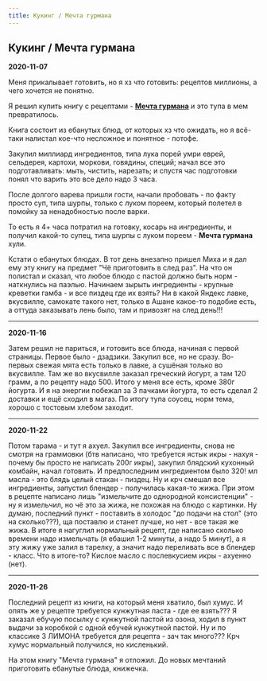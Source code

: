 ```yaml
---
title: Кукинг / Мечта гурмана
---
```


## Кукинг / Мечта гурмана

**2020-11-07**

Меня прикалывает готовить, но я хз что готовить: рецептов миллионы, а чего хочется не понятно.

Я решил купить книгу с рецептами -
**[Мечта гурмана](http://www.ozon.ru/context/detail/id/142615266)**
и это тупа в мем превратилось.


Книга состоит из ебанутых блюд, от которых хз что ожидать,
но я всё-таки налистал кое-что несложное и понятное - потофе.

<img-row :images="['/cool-story/cooking/pot-au-feu.jpg']"></img-row>

Закупил миллиард ингредиентов, типа лука порей умри еврей, сельдерея, картохи, моркови, говядины, специй; начал
все
это подготавливать: мыть, чистить, нарезать; и спустя час подготовки понял что варить это все дело надо 3
часа.

После долгого варева пришли гости, начали пробовать - по факту просто суп, типа шурпы, только с луком пореем,
который
полетел в помойку за ненадобностью после варки.

То есть я 4+ часа потратил на готовку, косарь на ингредиенты, и получил какой-то супец, типа шурпы с луком пореем - **Мечта гурмана** хули.


Кстати о ебанутых блюдах. В тот день внезапно пришел Миха и я дал ему эту книгу на предмет "Чё приготовить в
след
раз".
На что он полистал и сказал, что любое блюдо с пастой должно быть норм - наткнулись на паэлью.
Начинаем зырыть ингредиенты - крупные креветки гамба - и все пиздец где их взять?
Ни в какой Яндекс лавке, вкусвилле, самокате такого нет, только в Ашане какое-то подобие есть, а оттуда
заказывать
лень было, там и привозят на след день!!!

<img-row :images="['/cool-story/cooking/paella.jpg']"></img-row>

---

**2020-11-16**


Затем решил не париться, и готовить все блюда, начиная с первой страницы. Первое было - дзадзики. Закупил все,
но не
сразу. Во-первых свежая мята есть только в лавке, а сушёная только во вкусвилле. Там же во вкусвилле заказал
греческий йогурт, а там 120 грамм, а по рецепту надо 500. Итого у меня все есть, кроме 380г йогурта. И я на
энергии
побежал за 3 пачками йогурта, то есть сделал 2 доставки и ещё сходил в магаз. По итогу тупа соусец, норм тема,
хорошо с тостовым хлебом заходит.

<img-row :images="['/cool-story/cooking/tzatziki.jpg']"></img-row>

---

**2020-11-22**


Потом тарама - и тут я ахуел. Закупил все ингредиенты, снова не смотря на граммовки (бтв написано, что требуется
ястык
икры - нахуя - почему бы просто не написать 200г икры), закупил блядский кухонный комбайн, начал готовить. И
предпоследним ингредиентом было 320! мл масла - это блядь целый стакан - пиздец. Ну и крч смешал все
ингредиенты,
запустил блендер - получилась какая-то жижа. При этом в рецепте написано лишь "измельчите до однородной
консистенции" - ну я измельчил, но чё это за жижа, не похожая на блюдо с картинки. Ну думаю, последний пункт -
поставить в холодос "до подачи на стол" (это на сколько???), ща поставлю и станет лучше, но нет - все такая же
жижа.
В итоге я нагуглил нормальный рецепт, где написано сколько времени надо измельчать (я ебашил 1-2 минуты, а надо
5
минут), а я эту жижу уже залил в тарелку, а значит надо переливать все в блендер - класс. Что в итоге-то? Кислое
масло с послевкусием икры - ахуенно (нет).

<img-row :images="['/cool-story/cooking/tarama.jpg']"></img-row>

---

**2020-11-26**


Последний рецепт из книги, на который меня хватило, был хумус. И опять же у рецепте требуется кунжутная паста -
где
ее взять??? Я заказал ебучую посылку с кунжутной пастой из озона, ходил в пункт выдачи за коробкой с одной
ебучей
кунжутной пастой. Ну и по классике 3 ЛИМОНА требуется для рецепта - зач так много??? Крч хумус нормальный
получился,
но кисленький.

<img-row :images="['/cool-story/cooking/hummus.jpg']"></img-row>

На этом книгу "Мечта гурмана" я отложил. До новых мечтаний приготовить ебанутые блюда, книжечка.
